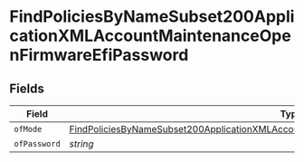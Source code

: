 # FindPoliciesByNameSubset200ApplicationXMLAccountMaintenanceOpenFirmwareEfiPassword


## Fields

| Field                                                                                                                                                                                                           | Type                                                                                                                                                                                                            | Required                                                                                                                                                                                                        | Description                                                                                                                                                                                                     |
| --------------------------------------------------------------------------------------------------------------------------------------------------------------------------------------------------------------- | --------------------------------------------------------------------------------------------------------------------------------------------------------------------------------------------------------------- | --------------------------------------------------------------------------------------------------------------------------------------------------------------------------------------------------------------- | --------------------------------------------------------------------------------------------------------------------------------------------------------------------------------------------------------------- |
| `ofMode`                                                                                                                                                                                                        | [FindPoliciesByNameSubset200ApplicationXMLAccountMaintenanceOpenFirmwareEfiPasswordOfMode](../../models/operations/findpoliciesbynamesubset200applicationxmlaccountmaintenanceopenfirmwareefipasswordofmode.md) | :heavy_minus_sign:                                                                                                                                                                                              | N/A                                                                                                                                                                                                             |
| `ofPassword`                                                                                                                                                                                                    | *string*                                                                                                                                                                                                        | :heavy_minus_sign:                                                                                                                                                                                              | N/A                                                                                                                                                                                                             |